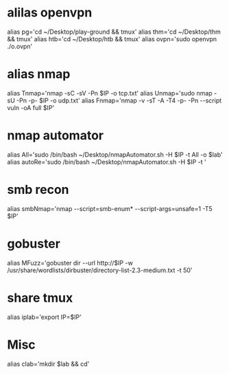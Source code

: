 #  alilas openvpn
alias pg='cd ~/Desktop/play-ground && tmux'
alias thm='cd ~/Desktop/thm && tmux'
alias htb='cd ~/Desktop/htb && tmux'
alias ovpn='sudo openvpn ./o.ovpn'

# alias nmap
alias Tnmap='nmap -sC -sV -Pn $IP -o tcp.txt'
alias Unmap='sudo nmap -sU -Pn -p- $IP  -o udp.txt'
alias Fnmap='nmap -v -sT -A -T4 -p- -Pn --script vuln -oA full  $IP'

# nmap automator
alias All='sudo /bin/bash ~/Desktop/nmapAutomator.sh -H $IP -t All -o $lab'
alias autoRe='sudo /bin/bash ~/Desktop/nmapAutomator.sh -H $IP -t '
# smb recon
alias smbNmap='nmap --script=smb-enum* --script-args=unsafe=1 -T5 $IP'
 
# gobuster
alias MFuzz='gobuster dir --url http://$IP -w /usr/share/wordlists/dirbuster/directory-list-2.3-medium.txt -t 50'

# share tmux
alias iplab='export IP=$IP'

# Misc
alias clab='mkdir $lab && cd'
